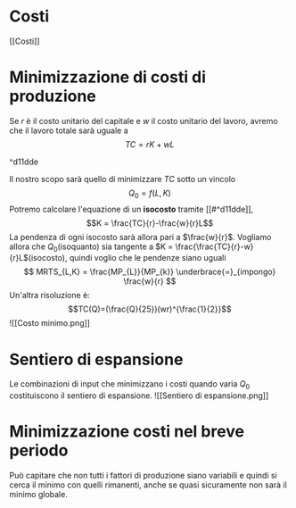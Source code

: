 # Costi
[[Costi]]

# Minimizzazione di costi di produzione
Se $r$ è il costo unitario del capitale e $w$ il costo unitario del lavoro, avremo che il lavoro totale sarà uguale a
$$
TC = rK +wL
$$

^d11dde

Il nostro scopo sarà quello di minimizzare $TC$ sotto un vincolo
$$Q_{0}=f(L,K)$$
Potremo calcolare l'equazione di un **isocosto** tramite [[#^d11dde]], $$K = \frac{TC}{r}-\frac{w}{r}L$$
La pendenza di ogni isocosto sarà allora pari a $\frac{w}{r}$.
Vogliamo allora che $Q_{0}$(isoquanto) sia tangente a $K = \frac{\frac{TC}{r}-w}{r}L$(isocosto), quindi voglio che le pendenze siano uguali
$$
MRTS_{L,K} = \frac{MP_{L}}{MP_{k}}  \underbrace{=}_{impongo} \frac{w}{r}
$$
Un'altra risoluzione è:
$$TC(Q)=(\frac{Q}{25})(wr)^{\frac{1}{2}}$$
![[Costo minimo.png]]
# Sentiero di espansione
Le combinazioni di input che minimizzano i costi quando varia $Q_{0}$ costituiscono il sentiero di espansione.
![[Sentiero di espansione.png]]
# Minimizzazione costi nel breve periodo
Può capitare che non tutti i fattori di produzione siano variabili e quindi si cerca il minimo con quelli rimanenti, anche se quasi sicuramente non sarà il minimo globale.